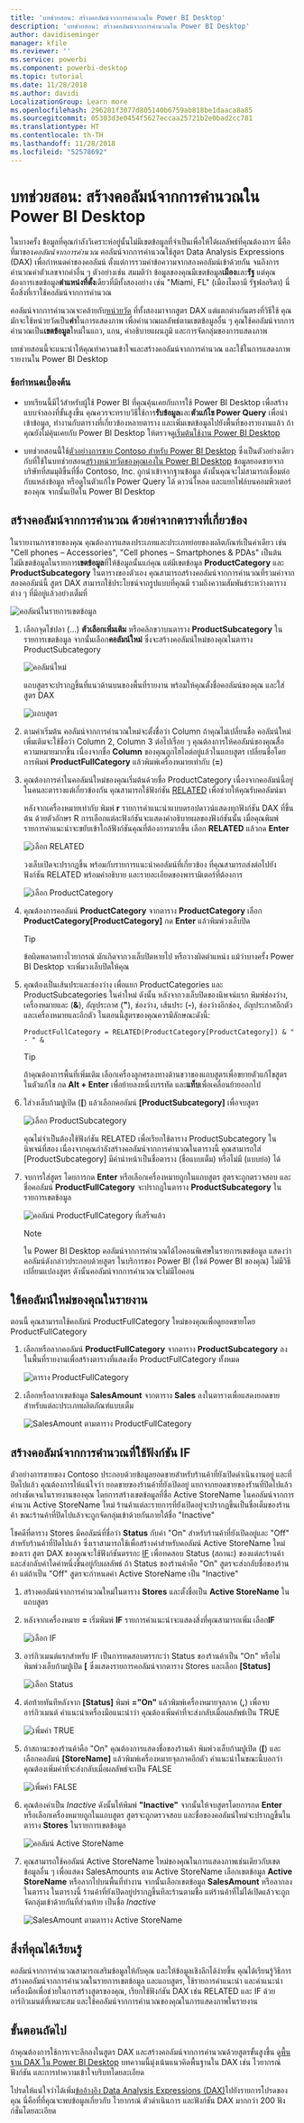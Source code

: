 ```yaml
---
title: 'บทช่วยสอน: สร้างคอลัมน์จากการคำนวณใน Power BI Desktop'
description: 'บทช่วยสอน: สร้างคอลัมน์จากการคำนวณใน Power BI Desktop'
author: davidiseminger
manager: kfile
ms.reviewer: ''
ms.service: powerbi
ms.component: powerbi-desktop
ms.topic: tutorial
ms.date: 11/28/2018
ms.author: davidi
LocalizationGroup: Learn more
ms.openlocfilehash: 296281f3077d805140b6759ab818be1daaca8a85
ms.sourcegitcommit: 05303d3e0454f5627eccaa25721b2e0bad2cc781
ms.translationtype: HT
ms.contentlocale: th-TH
ms.lasthandoff: 11/28/2018
ms.locfileid: "52578692"
---
```

# <a name="tutorial-create-calculated-columns-in-power-bi-desktop"></a>บทช่วยสอน: สร้างคอลัมน์จากการคำนวณใน Power BI Desktop

ในบางครั้ง ข้อมูลที่คุณกำลังวิเคราะห์อยู่นั้นไม่มีเขตข้อมูลที่จำเป็นเพื่อให้ได้ผลลัพธ์ที่คุณต้องการ นี่คือที่มาของ*คอลัมน์จากการคำนวณ* คอลัมน์จากการคำนวณใช้สูตร Data Analysis Expressions (DAX) เพื่อกำหนดค่าของคอลัมน์ ตั้งแต่การรวมค่าข้อความจากสองคอลัมน์เข้าด้วยกัน จนถึงการคำนวณค่าตัวเลขจากค่าอื่น ๆ ตัวอย่างเช่น สมมติว่า ข้อมูลของคุณมีเขตข้อมูล**เมือง**และ**รัฐ** แต่คุณต้องการเขตข้อมูล**ตำแหน่งที่ตั้ง**เดียวที่มีทั้งสองอย่าง เช่น "Miami, FL" (เมืองไมอามี รัฐฟลอริดา) นี่คือสิ่งที่เราใช้คอลัมน์จากการคำนวณ

คอลัมน์จากการคำนวณจะคล้ายกับ[หน่วยวัด](desktop-tutorial-create-measures.md) ที่ทั้งสองมาจากสูตร DAX แต่แตกต่างกันตรงที่วิธีใช้ คุณมักจะใช้หน่วยวัดเป็น**ค่า**ในการแสดงภาพ เพื่อคำนวณผลลัพธ์ตามเขตข้อมูลอื่น ๆ คุณใช้คอลัมน์จากการคำนวณเป็น**เขตข้อมูล**ใหม่ในแถว, แกน, คำอธิบายแผนภูมิ และการจัดกลุ่มของการแสดงภาพ

บทช่วยสอนนี้จะแนะนำให้คุณทำความเข้าใจและสร้างคอลัมน์จากการคำนวณ และใช้ในการแสดงภาพรายงานใน Power BI Desktop 

### <a name="prerequisites"></a>ข้อกำหนดเบื้องต้น
- บทเรียนนี้มีไว้สำหรับผู้ใช้ Power BI ที่คุณคุ้นเคยกับการใช้ Power BI Desktop เพื่อสร้างแบบจำลองที่ขั้นสูงขึ้น คุณควรจะทราบวิธีใช้การ**รับข้อมูล**และ**ตัวแก้ไข Power Query** เพื่อนำเข้าข้อมูล, ทำงานกับตารางที่เกี่ยวข้องหลายตาราง และเพิ่มเขตข้อมูลไปยังพื้นที่ของรายงานแล้ว ถ้าคุณยังไม่คุ้นเคยกับ Power BI Desktop ให้ตรวจดู[เริ่มต้นใช้งาน Power BI Desktop](desktop-getting-started.md)
  
- บทช่วยสอนนี้ใช้[ตัวอย่างการขาย Contoso สำหรับ Power BI Desktop](http://download.microsoft.com/download/4/6/A/46AB5E74-50F6-4761-8EDB-5AE077FD603C/Contoso%20Sales%20Sample%20for%20Power%20BI%20Desktop.zip) ซึ่งเป็นตัวอย่างเดียวกับที่ใช้ในบทช่วยสอน[สร้างหน่วยวัดของคุณเองใน Power BI Desktop](desktop-tutorial-create-measures.md) ข้อมูลยอดขายจากบริษัทที่สมมุติขึ้นที่ชื่อ Contoso, Inc. ถูกนำเข้าจากฐานข้อมูล ดังนั้นคุณจะไม่สามารถเชื่อมต่อกับแหล่งข้อมูล หรือดูในตัวแก้ไข Power Query ได้ ดาวน์โหลด และแยกไฟล์บนคอมพิวเตอร์ของคุณ จากนั้นเปิดใน Power BI Desktop

## <a name="create-a-calculated-column-with-values-from-related-tables"></a>สร้างคอลัมน์จากการคำนวณ ด้วยค่าจากตารางที่เกี่ยวข้อง

ในรายงานการขายของคุณ คุณต้องการแสดงประเภทและประเภทย่อยของผลิตภัณฑ์เป็นค่าเดียว เช่น "Cell phones – Accessories", "Cell phones – Smartphones & PDAs" เป็นต้น ไม่มีเขตข้อมูลในรายการ**เขตข้อมูล**ที่ให้ข้อมูลนั้นแก่คุณ แต่มีเขตข้อมูล **ProductCategory** และ **ProductSubcategory** ในตารางของตัวเอง คุณสามารถสร้างคอลัมน์จากการคำนวณที่รวมค่าจากสองคอลัมน์นี้ สูตร DAX สามารถใช้ประโยชน์จากรูปแบบที่คุณมี รวมถึงความสัมพันธ์ระหว่างตารางต่าง ๆ ที่มีอยู่แล้วอย่างเต็มที่ 

 ![คอลัมน์ในรายการเขตข้อมูล](media/desktop-tutorial-create-calculated-columns/create1.png)

1.  เลือกจุดไข่ปลา (...) **ตัวเลือกเพิ่มเติม** หรือคลิกขวาบนตาราง **ProductSubcategory** ในรายการเขตข้อมูล จากนั้นเลือก**คอลัมน์ใหม่** ซึ่งจะสร้างคอลัมน์ใหม่ของคุณในตาราง ProductSubcategory
    
    ![คอลัมน์ใหม่](media/desktop-tutorial-create-calculated-columns/create2.png)
    
    แถบสูตรจะปรากฏขึ้นที่แนวด้านบนของพื้นที่รายงาน พร้อมให้คุณตั้งชื่อคอลัมน์ของคุณ และใส่สูตร DAX
    
    ![แถบสูตร](media/desktop-tutorial-create-calculated-columns/create3.png)
    
2.  ตามค่าเริ่มต้น คอลัมน์จากการคำนวณใหม่จะตั้งชื่อว่า Column ถ้าคุณไม่เปลี่ยนชื่อ คอลัมน์ใหม่เพิ่มเติมจะใช้ชื่อว่า Column 2, Column 3 ต่อไปเรื่อย ๆ คุณต้องการให้คอลัมน์ของคุณสื่อความหมายมากขึ้น เนื่องจากชื่อ **Column** ของคุณถูกไฮไลต์อยู่แล้วในแถบสูตร เปลี่ยนชื่อโดยการพิมพ์ **ProductFullCategory** แล้วพิมพ์เครื่องหมายเท่ากับ (**=**)
    
3.  คุณต้องการค่าในคอลัมน์ใหม่ของคุณเริ่มต้นด้วยชื่อ ProductCategory เนื่องจากคอลัมน์นี้อยู่ในคนละตารางแต่เกี่ยวข้องกัน คุณสามารถใช้ฟังก์ชัน [RELATED](https://msdn.microsoft.com/library/ee634202.aspx) เพื่อช่วยให้คุณรับคอลัมน์มา
    
    หลังจากเครื่องหมายเท่ากับ พิมพ์ **r** รายการคำแนะนำแบบดรอปดาวน์แสดงทุกฟังก์ชัน DAX ที่ขึ้นต้น ด้วยตัวอักษร R การเลือกแต่ละฟังก์ชันจะแสดงคำอธิบายผลของฟังก์ชันนั้น เมื่อคุณพิมพ์ รายการคำแนะนำจะขยับเข้าใกล้ฟังก์ชันคุณที่ต้องการมากขึ้น เลือก **RELATED** แล้วกด **Enter**
    
    ![เลือก RELATED](media/desktop-tutorial-create-calculated-columns/create4.png)
    
    วงเล็บเปิดจะปรากฏขึ้น พร้อมกับรายการแนะนำคอลัมน์ที่เกี่ยวข้อง ที่คุณสามารถส่งต่อไปยังฟังก์ชัน RELATED พร้อมคำอธิบาย และรายละเอียดของพารามิเตอร์ที่ต้องการ 
    
    ![เลือก ProductCategory](media/desktop-tutorial-create-calculated-columns/create5.png)
    
4.  คุณต้องการคอลัมน์ **ProductCategory** จากตาราง **ProductCategory** เลือก **ProductCategory[ProductCategory]** กด **Enter** แล้วพิมพ์วงเล็บปิด
    
    > [!TIP]
    > ข้อผิดพลาดทางไวยากรณ์ มักเกิดจากวงเล็บปิดหายไป หรือวางผิดตำแหน่ง แม้ว่าบางครั้ง Power BI Desktop จะเพิ่มวงเล็บปิดให้คุณ
    
4. คุณต้องเป็นเส้นประและช่องว่าง เพื่อแยก ProductCategories และ ProductSubcategories ในค่าใหม่ ดังนั้น หลังจากวงเล็บปิดของนิพจน์แรก พิมพ์ช่องว่าง, เครื่องหมายและ (**&**), อัญประกาศ (**"**), ช่องว่าง, เส้นประ (**-**), ช่องว่างอีกช่อง, อัญประกาศอีกตัว และเครื่องหมายและอีกตัว ในตอนนี้สูตรของคุณควรมีลักษณะดังนี้:
    
    `ProductFullCategory = RELATED(ProductCategory[ProductCategory]) & " - " &`
    
    > [!TIP]
    > ถ้าคุณต้องการพื้นที่เพิ่มเติม เลือกเครื่องลูกศรลงทางด้านขวาของแถบสูตรเพื่อขยายตัวแก้ไขสูตร ในตัวแก้ไข กด **Alt + Enter** เพื่อย้ายลงหนึ่งบรรทัด และ**แท็บ**เพื่อเคลื่อนย้ายออกไป
    
5.  ใส่วงเล็บก้ามปูเปิด (**[**) แล้วเลือกคอลัมน์ **[ProductSubcategory]** เพื่อจบสูตร 
    
    ![เลือก ProductSubcategory](media/desktop-tutorial-create-calculated-columns/create6.png)
    
    คุณไม่จำเป็นต้องใช้ฟังก์ชัน RELATED เพื่อเรียกใช้ตาราง ProductSubcategory ในนิพจน์ที่สอง เนื่องจากคุณกำลังสร้างคอลัมน์จากการคำนวณในตารางนี้ คุณสามารถใส่ [ProductSubcategory] มีคำนำหน้าเป็นชื่อตาราง (ชื่อแบบเต็ม) หรือไม่มี (แบบย่อ) ได้
    
6.  จบการใส่สูตร โดยการกด **Enter** หรือเลือกเครื่องหมายถูกในแถบสูตร สูตรจะถูกตรวจสอบ และชื่อคอลัมน์ **ProductFullCategory** จะปรากฏในตาราง **ProductSubcategory** ในรายการเขตข้อมูล 
    
    ![คอลัมน์ ProductFullCategory ที่เสร็จแล้ว](media/desktop-tutorial-create-calculated-columns/create7.png)
    
    >[!NOTE]
    >ใน Power BI Desktop คอลัมน์จากการคำนวณได้ไอคอนพิเศษในรายการเขตข้อมูล แสดงว่าคอลัมน์ดังกล่าวประกอบด้วยสูตร ในบริการของ Power BI (ไซต์ Power BI ของคุณ) ไม่มีวิธีเปลี่ยนแปลงสูตร ดังนั้นคอลัมน์จากการคำนวณจะไม่มีไอคอน
    
## <a name="use-your-new-column-in-a-report"></a>ใช้คอลัมน์ใหม่ของคุณในรายงาน

ตอนนี้ คุณสามารถใช้คอลัมน์ ProductFullCategory ใหม่ของคุณเพื่อดูยอดขายโดย ProductFullCategory

1. เลือกหรือลากคอลัมน์ **ProductFullCategory** จากตาราง **ProductSubcategory** ลงในพื้นที่รายงานเพื่อสร้างตารางที่แสดงชื่อ ProductFullCategory ทั้งหมด
   
   ![ตาราง ProductFullCategory](media/desktop-tutorial-create-calculated-columns/vis1.png)
    
2. เลือกหรือลากเขตข้อมูล **SalesAmount** จากตาราง **Sales** ลงในตารางเพื่อแสดงยอดขายสำหรับแต่ละประเภทผลิตภัณฑ์แบบเต็ม
   
   ![SalesAmount ตามตาราง ProductFullCategory](media/desktop-tutorial-create-calculated-columns/vis2.png)
    
## <a name="create-a-calculated-column-that-uses-an-if-function"></a>สร้างคอลัมน์จากการคำนวณที่ใช้ฟังก์ชัน IF

ตัวอย่างการขายของ Contoso ประกอบด้วยข้อมูลยอดขายสำหรับร้านค้าที่ยังเปิดดำเนินงานอยู่ และที่ปิดไปแล้ว คุณต้องการให้แน่ใจว่า ยอดขายของร้านค้าที่ยังเปิดอยู่ แยกจากยอดขายของรัานที่ปิดไปแล้วอย่างชัดเจนในรายงานของคุณ โดยการสร้างเขตข้อมูลที่ชื่อ Active StoreName ในคอลัมน์จากการคำนวน Active StoreName ใหม่ ร้านค้าแต่ละรายการที่ยังเปิดอยู่จะปรากฏขึ้นเป็นชื่อเต็มของร้านค้า ขณะร้านค้าที่ปิดไปแล้วจะถูกจัดกลุ่มเข้าด้วยกันภายใต้ชื่อ "Inactive" 

โชคดีที่ตาราง Stores มีคอลัมน์ที่ชื่อว่า **Status** กับค่า "On" สำหรับร้านค้าที่ยังเปิดอยู่และ "Off" สำหรับร้านค้าที่ปิดไปแล้ว ซึ่งเราสามารถใช้เพื่อสร้างค่าสำหรับคอลัมน์ Active StoreName ใหม่ของเรา สูตร DAX ของคุณจะใช้ฟังก์ชันตรรกะ [IF](https://msdn.microsoft.com/library/ee634824.aspx) เพื่อทดสอบ Status (สถานะ) ของแต่ละร้านค้า และส่งกลับค่าใดค่าหนึ่งขึ้นอยู่กับผลลัพธ์ ถ้า Status ของร้านค้าคือ "On" สูตรจะส่งกลับชื่อของร้านค้า แต่ถ้าเป็น "Off" สูตรจะกำหนดค่า Active StoreName เป็น "Inactive" 


1.  สร้างคอลัมน์จากการคำนวณใหม่ในตาราง **Stores** และตั้งชื่อเป็น **Active StoreName** ในแถบสูตร
    
2.  หลังจากเครื่องหมาย **=** เริ่มพิมพ์ **IF** รายการคำแนะนำจะแสดงสิ่งที่คุณสามารถเพิ่ม เลือก**IF**
    
    ![เลือก IF](media/desktop-tutorial-create-calculated-columns/if1.png)
    
3.  อาร์กิวเมนต์แรกสำหรับ IF เป็นการทดสอบตรรกะว่า Status ของร้านค้าเป็น "On" หรือไม่ พิมพ์วงเล็บก้ามปูเปิด **[** ซึ่งแสดงรายการคอลัมน์จากตาราง Stores และเลือก **[Status]**
    
    ![เลือก Status](media/desktop-tutorial-create-calculated-columns/if2.png)
    
4.  ต่อท้ายทันทีหลังจาก **[Status]** พิมพ์ **="On"** แล้วพิมพ์เครื่องหมายจุลภาค (**,**) เพื่อจบอาร์กิวเมนต์ คำแนะนำเครื่องมือแนะนำว่า คุณต้องเพิ่มค่าที่จะส่งกลับเมื่อผลลัพธ์เป็น TRUE
    
    ![เพิ่มค่า TRUE](media/desktop-tutorial-create-calculated-columns/if3.png)
    
5.  ถ้าสถานะของร้านค้าคือ "On" คุณต้องการแสดงชื่อของร้านค้า พิมพ์วงเล็บก้ามปูเปิด (**[**) และเลือกคอลัมน์ **[StoreName]** แล้วพิมพ์เครื่องหมายจุลภาคอีกตัว คำแนะนำในขณะนี้บอกว่า คุณต้องเพิ่มค่าที่จะส่งกลับเมื่อผลลัพธ์จะเป็น FALSE 
    
    ![เพิ่มค่า FALSE](media/desktop-tutorial-create-calculated-columns/if4.png)
    
6.  คุณต้องค่าเป็น *Inactive* ดังนั้นให้พิมพ์ **"Inactive"** จากนั้นให้จบสูตรโดยการกด **Enter** หรือเลือกเครื่องหมายถูกในแถบสูตร สูตรจะถูกตรวจสอบ และชื่อของคอลัมน์ใหม่จะปรากฏขึ้นในตาราง **Stores** ในรายการเขตข้อมูล
    
    ![คอลัมน์ Active StoreName](media/desktop-tutorial-create-calculated-columns/if5.png)
    
8.  คุณสามารถใช้คอลัมน์ Active StoreName ใหม่ของคุณในการแสดงภาพเช่นเดียวกับเขตข้อมูลอื่น ๆ เพื่อแสดง SalesAmounts ตาม Active StoreName เลือกเขตข้อมูล **Active StoreName** หรือลากไปบนพื้นที่ทำงาน จากนั้นเลือกเขตข้อมูล **SalesAmount** หรือลากลงในตาราง ในตารางนี้ ร้านค้าที่ยังเปิดอยู่ปรากฏขึ้นทีละร้านตามชื่อ แต่ร้านค้าที่ไม่ได้เปิดแล้วจะถูกจัดกลุ่มเข้าด้วยกันที่ส่วนท้าย เป็นชื่อ *Inactive* 
    
    ![SalesAmount ตามตาราง Active StoreName](media/desktop-tutorial-create-calculated-columns/if6.png)
    
## <a name="what-youve-learned"></a>สิ่งที่คุณได้เรียนรู้
คอลัมน์จากการคำนวณสามารถเสริมข้อมูลให้กับคุณ และให้ข้อมูลเชิงลึกได้ง่ายขึ้น คุณได้เรียนรู้วิธีการสร้างคอลัมน์จากการคำนวณในรายการเขตข้อมูล และแถบสูตร, ใช้รายการคำแนะนำ และคำแนะนำเครื่องมือเพื่อช่วยในการสร้างสูตรของคุณ, เรียกใช้ฟังก์ชัน DAX เช่น RELATED และ IF ด้วยอาร์กิวเมนต์ที่เหมาะสม และใช้คอลัมน์จากการคำนวณของคุณในการแสดงภาพในรายงาน

## <a name="next-steps"></a>ขั้นตอนถัดไป
ถ้าคุณต้องการใช้การเจาะลึกลงในสูตร DAX และสร้างคอลัมน์จากการคำนวณด้วยสูตรขั้นสูงขึ้น ดู[พื้นฐาน DAX ใน Power BI Desktop](desktop-quickstart-learn-dax-basics.md) บทความนี้มุ่งเน้นแนวคิดพื้นฐานใน DAX เช่น ไวยากรณ์ ฟังก์ชัน และการทำความเข้าใจบริบทโดยละเอียด

โปรดให้แน่ใจว่าได้เพิ่ม[ข้ออ้างอิง Data Analysis Expressions (DAX)](https://msdn.microsoft.com/library/gg413422.aspx)ไปยังรายการโปรดของคุณ นี่คือที่ที่คุณจะพบข้อมูลเกี่ยวกับ ไวยากรณ์ ตัวดำเนินการ และฟังก์ชัน DAX มากกว่า 200 ฟังก์ชั่นโดยละเอียด

